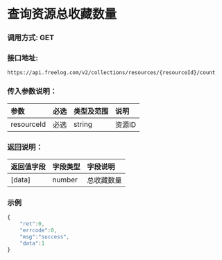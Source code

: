 # 查询资源总收藏数量

### 调用方式: GET

### 接口地址:

```
https://api.freelog.com/v2/collections/resources/{resourceId}/count
```

### 传入参数说明：

| 参数 | 必选 | 类型及范围 | 说明 |
| :--- | :--- | :--- | :--- |
| resourceId | 必选 | string | 资源ID |

### 返回说明：

| 返回值字段 | 字段类型 | 字段说明 |
| :--- | :--- | :--- |
| [data] | number | 总收藏数量 |

### 示例

```js
{
    "ret":0,
    "errcode":0,
    "msg":"success",
    "data":1
}
```